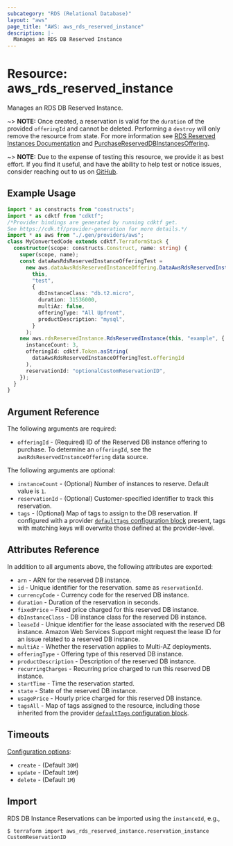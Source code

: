 ```yaml
---
subcategory: "RDS (Relational Database)"
layout: "aws"
page_title: "AWS: aws_rds_reserved_instance"
description: |-
  Manages an RDS DB Reserved Instance
---
```


# Resource: aws_rds_reserved_instance

Manages an RDS DB Reserved Instance.

~> **NOTE:** Once created, a reservation is valid for the `duration` of the provided `offeringId` and cannot be deleted. Performing a `destroy` will only remove the resource from state. For more information see [RDS Reserved Instances Documentation](https://aws.amazon.com/rds/reserved-instances/) and [PurchaseReservedDBInstancesOffering](https://docs.aws.amazon.com/AmazonRDS/latest/APIReference/API_PurchaseReservedDBInstancesOffering.html).

~> **NOTE:** Due to the expense of testing this resource, we provide it as best effort. If you find it useful, and have the ability to help test or notice issues, consider reaching out to us on [GitHub](https://github.com/hashicorp/terraform-provider-aws).

## Example Usage

```typescript
import * as constructs from "constructs";
import * as cdktf from "cdktf";
/*Provider bindings are generated by running cdktf get.
See https://cdk.tf/provider-generation for more details.*/
import * as aws from "./.gen/providers/aws";
class MyConvertedCode extends cdktf.TerraformStack {
  constructor(scope: constructs.Construct, name: string) {
    super(scope, name);
    const dataAwsRdsReservedInstanceOfferingTest =
      new aws.dataAwsRdsReservedInstanceOffering.DataAwsRdsReservedInstanceOffering(
        this,
        "test",
        {
          dbInstanceClass: "db.t2.micro",
          duration: 31536000,
          multiAz: false,
          offeringType: "All Upfront",
          productDescription: "mysql",
        }
      );
    new aws.rdsReservedInstance.RdsReservedInstance(this, "example", {
      instanceCount: 3,
      offeringId: cdktf.Token.asString(
        dataAwsRdsReservedInstanceOfferingTest.offeringId
      ),
      reservationId: "optionalCustomReservationID",
    });
  }
}

```

## Argument Reference

The following arguments are required:

* `offeringId` - (Required) ID of the Reserved DB instance offering to purchase. To determine an `offeringId`, see the `awsRdsReservedInstanceOffering` data source.

The following arguments are optional:

* `instanceCount` - (Optional) Number of instances to reserve. Default value is `1`.
* `reservationId` - (Optional) Customer-specified identifier to track this reservation.
* `tags` - (Optional) Map of tags to assign to the DB reservation. If configured with a provider [`defaultTags` configuration block](/docs/providers/aws/index.html#default_tags-configuration-block) present, tags with matching keys will overwrite those defined at the provider-level.

## Attributes Reference

In addition to all arguments above, the following attributes are exported:

* `arn` - ARN for the reserved DB instance.
* `id` - Unique identifier for the reservation. same as `reservationId`.
* `currencyCode` - Currency code for the reserved DB instance.
* `duration` - Duration of the reservation in seconds.
* `fixedPrice` – Fixed price charged for this reserved DB instance.
* `dbInstanceClass` - DB instance class for the reserved DB instance.
* `leaseId` - Unique identifier for the lease associated with the reserved DB instance. Amazon Web Services Support might request the lease ID for an issue related to a reserved DB instance.
* `multiAz` - Whether the reservation applies to Multi-AZ deployments.
* `offeringType` - Offering type of this reserved DB instance.
* `productDescription` - Description of the reserved DB instance.
* `recurringCharges` - Recurring price charged to run this reserved DB instance.
* `startTime` - Time the reservation started.
* `state` - State of the reserved DB instance.
* `usagePrice` - Hourly price charged for this reserved DB instance.
* `tagsAll` - Map of tags assigned to the resource, including those inherited from the provider [`defaultTags` configuration block](https://registry.terraform.io/providers/hashicorp/aws/latest/docs#default_tags-configuration-block).

## Timeouts

[Configuration options](https://developer.hashicorp.com/terraform/language/resources/syntax#operation-timeouts):

- `create` - (Default `30M`)
- `update` - (Default `10M`)
- `delete` - (Default `1M`)

## Import

RDS DB Instance Reservations can be imported using the `instanceId`, e.g.,

```
$ terraform import aws_rds_reserved_instance.reservation_instance CustomReservationID
```

<!-- cache-key: cdktf-0.17.0-pre.15 input-86e370757b0e57c1ffdabe41a92a4b616f0477553ccba76c45d73d6a6fcef6c9 -->